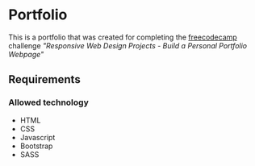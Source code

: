 # Portfolio

This is a portfolio that was created for completing the 
[freecodecamp](https://www.freecodecamp.org/) challenge *"Responsive Web Design Projects - Build a Personal Portfolio Webpage"*

## Requirements

### Allowed technology
- HTML
- CSS
- Javascript
- Bootstrap
- SASS
